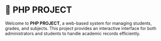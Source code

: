 # 🚀 PHP PROJECT

Welcome to **PHP PROJECT**, a web-based system for managing students, grades, and subjects. This project provides an interactive interface for both administrators and students to handle academic records efficiently.

